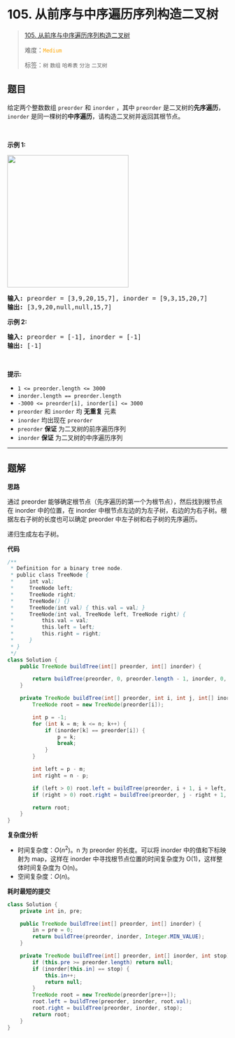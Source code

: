 # 105. 从前序与中序遍历序列构造二叉树

> [105. 从前序与中序遍历序列构造二叉树](https://leetcode.cn/problems/construct-binary-tree-from-preorder-and-inorder-traversal/)
>
> 难度：<font color=orange>`Medium`</font>
>
> 标签：`树` `数组` `哈希表` `分治` `二叉树`

## 题目

<p>给定两个整数数组&nbsp;<code>preorder</code> 和 <code>inorder</code>&nbsp;，其中&nbsp;<code>preorder</code> 是二叉树的<strong>先序遍历</strong>， <code>inorder</code>&nbsp;是同一棵树的<strong>中序遍历</strong>，请构造二叉树并返回其根节点。</p>

<p>&nbsp;</p>

<p><strong>示例 1:</strong></p>
<img alt="" src="https://assets.leetcode.com/uploads/2021/02/19/tree.jpg" style="height: 302px; width: 277px;" />
<pre>
<strong>输入</strong><strong>:</strong> preorder = [3,9,20,15,7], inorder = [9,3,15,20,7]
<strong>输出:</strong> [3,9,20,null,null,15,7]
</pre>

<p><strong>示例 2:</strong></p>

<pre>
<strong>输入:</strong> preorder = [-1], inorder = [-1]
<strong>输出:</strong> [-1]
</pre>

<p>&nbsp;</p>

<p><strong>提示:</strong></p>

<ul>
	<li><code>1 &lt;= preorder.length &lt;= 3000</code></li>
	<li><code>inorder.length == preorder.length</code></li>
	<li><code>-3000 &lt;= preorder[i], inorder[i] &lt;= 3000</code></li>
	<li><code>preorder</code>&nbsp;和&nbsp;<code>inorder</code>&nbsp;均 <strong>无重复</strong> 元素</li>
	<li><code>inorder</code>&nbsp;均出现在&nbsp;<code>preorder</code></li>
	<li><code>preorder</code>&nbsp;<strong>保证</strong> 为二叉树的前序遍历序列</li>
	<li><code>inorder</code>&nbsp;<strong>保证</strong> 为二叉树的中序遍历序列</li>
</ul>


--------------------

## 题解

**思路**

通过 preorder 能够确定根节点（先序遍历的第一个为根节点），然后找到根节点在 inorder 中的位置，在 inorder 中根节点左边的为左子树，右边的为右子树。根据左右子树的长度也可以确定 preorder 中左子树和右子树的先序遍历。

递归生成左右子树。

**代码**

```java
/**
 * Definition for a binary tree node.
 * public class TreeNode {
 *     int val;
 *     TreeNode left;
 *     TreeNode right;
 *     TreeNode() {}
 *     TreeNode(int val) { this.val = val; }
 *     TreeNode(int val, TreeNode left, TreeNode right) {
 *         this.val = val;
 *         this.left = left;
 *         this.right = right;
 *     }
 * }
 */
class Solution {
    public TreeNode buildTree(int[] preorder, int[] inorder) {

        return buildTree(preorder, 0, preorder.length - 1, inorder, 0, inorder.length - 1);
    }

    private TreeNode buildTree(int[] preorder, int i, int j, int[] inorder, int m, int n) {
        TreeNode root = new TreeNode(preorder[i]);

        int p = -1;
        for (int k = m; k <= n; k++) {
            if (inorder[k] == preorder[i]) {
                p = k;
                break;
            }
        }

        int left = p - m;
        int right = n - p;

        if (left > 0) root.left = buildTree(preorder, i + 1, i + left, inorder, m, p - 1);
        if (right > 0) root.right = buildTree(preorder, j - right + 1, j, inorder, p + 1, n);

        return root;
    }
}
```

**复杂度分析**

- 时间复杂度：$O(n^2)$。n 为 preorder 的长度。可以将 inorder 中的值和下标映射为 map，这样在 inorder 中寻找根节点位置的时间复杂度为 O(1)，这样整体时间复杂度为 O(n)。
- 空间复杂度：$O(n)$。

**耗时最短的提交**

```java
class Solution {
    private int in, pre;

    public TreeNode buildTree(int[] preorder, int[] inorder) {
        in = pre = 0;
        return buildTree(preorder, inorder, Integer.MIN_VALUE);
    }

    private TreeNode buildTree(int[] preorder, int[] inorder, int stop) {
        if (this.pre >= preorder.length) return null;
        if (inorder[this.in] == stop) {
            this.in++;
            return null;
        }
        TreeNode root = new TreeNode(preorder[pre++]);
        root.left = buildTree(preorder, inorder, root.val);
        root.right = buildTree(preorder, inorder, stop);
        return root;
    }
}
```

